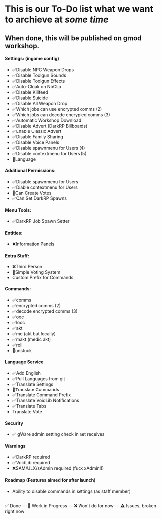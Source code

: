 # This is our To-Do list what we want to archieve at *some time*

## When done, this will be published on gmod workshop.

#### Settings: (ingame config)
- ✅Disable NPC Weapon Drops
- ✅Disable Toolgun Sounds
- ✅Disable Toolgun Effects
- ✅Auto-Cloak on NoClip
- ✅Disable Killfeed
- ✅Disable Suicide
- ✅Disable All Weapon Drop
- ✅Which jobs can use encrypted comms (2)
- ✅Which jobs can decode encrypted comms (3)
- ✅Automatic Workshop Download
- ✅Disable Advert (DarkRP Billboards)
- ✅Enable Classic Advert
- ✅Disable Family Sharing
- ✅Disable Voice Panels
- ✅Disable spawnmenu for Users (4)
- ✅Disable contextmenu for Users (5)
- 🔄Language

#### Additional Permissions:
- ✅Disable spawnmenu for Users
- ✅Diable contextmenu for Users
- 🔄Can Create Votes
- ✅Can Set DarkRP Spawns

#### Menu Tools:
- ✅DarkRP Job Spawn Setter

#### Entities:
- ❌Information Panels

#### Extra Stuff:
- ❌Third Person
- 🔄Simple Voting System
- Custom Prefix for Commands

#### Commands:
- ✅comms
- ✅encrypted comms (2)
- ✅decode encrypted comms (3)
- ✅ooc
- ✅looc
- ✅akt
- ✅me (akt but locally)
- ✅makt (medic akt)
- ✅roll
- 🔄unstuck

#### Language Service
- ✅Add English
- ✅Pull Languages from git
- ✅Translate Settings
- 🔄Translate Commands
- ✅Translate Command Prefix
- ✅Translate VoidLib Notifications
- ✅Translate Tabs
- Translate Vote

#### Security
- ✅ gWare admin setting check in net receives

#### Warnings
- ✅DarkRP required
- ✅VoidLib required
- ❌SAM/ULX/sAdmin required (fuck xAdmin!!)

#### Roadmap (Features aimed for after launch)
- Ability to disable commands in settings (as staff member)

##
✅ Done —
🔄 Work in Progress —
❌ Won't do for now —
⚠️ Issues, broken right now
